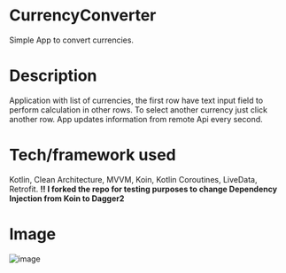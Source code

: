 # CurrencyConverter
Simple App to convert currencies.

# Description
Application with list of currencies, the first row have text input field to perform calculation in other rows. To select another currency just click another row.
App updates information from remote Api every second.

# Tech/framework used
Kotlin, Clean Architecture, MVVM, Koin, Kotlin Coroutines, LiveData, Retrofit.
**!! I forked the repo for testing purposes to change Dependency Injection from Koin to Dagger2**

# Image
![image](https://github.com/Vladus177/CurrencyConverter/blob/master/app/screenshot.png?raw=true)
